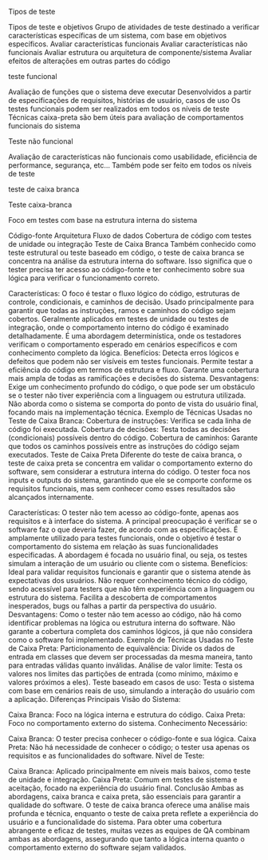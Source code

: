 Tipos de teste

Tipos de teste e objetivos
Grupo de atividades de teste destinado a verificar características específicas de um sistema, com base em objetivos específicos.
Avaliar características funcionais 
Avaliar características não funcionais
Avaliar estrutura ou arquitetura  de componente/sistema
Avaliar efeitos de alterações em outras partes do código

teste funcional 

Avaliação de funções que o sistema deve executar
Desenvolvidos a partir de especificações de requisitos, histórias de usuário, casos de uso
Os testes funcionais podem ser realizados em todos os níveis de teste
Técnicas caixa-preta são bem úteis para avaliação de comportamentos funcionais do sistema

Teste não funcional

Avaliação de características não funcionais como usabilidade, eficiência de performance, segurança, etc…
Também pode ser feito em todos os níveis de teste

teste de caixa branca 

Teste caixa-branca

Foco em testes com base na estrutura interna do sistema

Código-fonte
Arquitetura
Fluxo de dados
Cobertura de código com testes de unidade ou integração
Teste de Caixa Branca
Também conhecido como teste estrutural ou teste baseado em código, o teste de caixa branca se concentra na análise da estrutura interna do software. Isso significa que o tester precisa ter acesso ao código-fonte e ter conhecimento sobre sua lógica para verificar o funcionamento correto.

Características:
O foco é testar o fluxo lógico do código, estruturas de controle, condicionais, e caminhos de decisão.
Usado principalmente para garantir que todas as instruções, ramos e caminhos do código sejam cobertos.
Geralmente aplicados em testes de unidade ou testes de integração, onde o comportamento interno do código é examinado detalhadamente.
É uma abordagem determinística, onde os testadores verificam o comportamento esperado em cenários específicos e com conhecimento completo da lógica.
Benefícios:
Detecta erros lógicos e defeitos que podem não ser visíveis em testes funcionais.
Permite testar a eficiência do código em termos de estrutura e fluxo.
Garante uma cobertura mais ampla de todas as ramificações e decisões do sistema.
Desvantagens:
Exige um conhecimento profundo do código, o que pode ser um obstáculo se o tester não tiver experiência com a linguagem ou estrutura utilizada.
Não aborda como o sistema se comporta do ponto de vista do usuário final, focando mais na implementação técnica.
Exemplo de Técnicas Usadas no Teste de Caixa Branca:
Cobertura de instruções: Verifica se cada linha de código foi executada.
Cobertura de decisões: Testa todas as decisões (condicionais) possíveis dentro do código.
Cobertura de caminhos: Garante que todos os caminhos possíveis entre as instruções do código sejam executados.
Teste de Caixa Preta
Diferente do teste de caixa branca, o teste de caixa preta se concentra em validar o comportamento externo do software, sem considerar a estrutura interna do código. O tester foca nos inputs e outputs do sistema, garantindo que ele se comporte conforme os requisitos funcionais, mas sem conhecer como esses resultados são alcançados internamente.

Características:
O tester não tem acesso ao código-fonte, apenas aos requisitos e à interface do sistema.
A principal preocupação é verificar se o software faz o que deveria fazer, de acordo com as especificações.
É amplamente utilizado para testes funcionais, onde o objetivo é testar o comportamento do sistema em relação às suas funcionalidades especificadas.
A abordagem é focada no usuário final, ou seja, os testes simulam a interação de um usuário ou cliente com o sistema.
Benefícios:
Ideal para validar requisitos funcionais e garantir que o sistema atende às expectativas dos usuários.
Não requer conhecimento técnico do código, sendo acessível para testers que não têm experiência com a linguagem ou estrutura do sistema.
Facilita a descoberta de comportamentos inesperados, bugs ou falhas a partir da perspectiva do usuário.
Desvantagens:
Como o tester não tem acesso ao código, não há como identificar problemas na lógica ou estrutura interna do software.
Não garante a cobertura completa dos caminhos lógicos, já que não considera como o software foi implementado.
Exemplo de Técnicas Usadas no Teste de Caixa Preta:
Particionamento de equivalência: Divide os dados de entrada em classes que devem ser processadas da mesma maneira, tanto para entradas válidas quanto inválidas.
Análise de valor limite: Testa os valores nos limites das partições de entrada (como mínimo, máximo e valores próximos a eles).
Teste baseado em casos de uso: Testa o sistema com base em cenários reais de uso, simulando a interação do usuário com a aplicação.
Diferenças Principais
Visão do Sistema:

Caixa Branca: Foco na lógica interna e estrutura do código.
Caixa Preta: Foco no comportamento externo do sistema.
Conhecimento Necessário:

Caixa Branca: O tester precisa conhecer o código-fonte e sua lógica.
Caixa Preta: Não há necessidade de conhecer o código; o tester usa apenas os requisitos e as funcionalidades do software.
Nível de Teste:

Caixa Branca: Aplicado principalmente em níveis mais baixos, como teste de unidade e integração.
Caixa Preta: Comum em testes de sistema e aceitação, focado na experiência do usuário final.
Conclusão
Ambas as abordagens, caixa branca e caixa preta, são essenciais para garantir a qualidade do software. O teste de caixa branca oferece uma análise mais profunda e técnica, enquanto o teste de caixa preta reflete a experiência do usuário e a funcionalidade do sistema. Para obter uma cobertura abrangente e eficaz de testes, muitas vezes as equipes de QA combinam ambas as abordagens, assegurando que tanto a lógica interna quanto o comportamento externo do software sejam validados.
